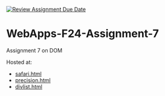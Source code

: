 [![Review Assignment Due Date](https://classroom.github.com/assets/deadline-readme-button-22041afd0340ce965d47ae6ef1cefeee28c7c493a6346c4f15d667ab976d596c.svg)](https://classroom.github.com/a/NPDM3uFp)
# WebApps-F24-Assignment-7
Assignment 7 on DOM

Hosted at:
- [safari.html](https://44-563-webapps-f24.github.io/44563-webapps-f24-assignment7-Sathya-work/safari.html)
- [precision.html](https://44-563-webapps-f24.github.io/44563-webapps-f24-assignment7-Sathya-work/precision.html)
- [divlist.html](https://44-563-webapps-f24.github.io/44563-webapps-f24-assignment7-Sathya-work/divlist.html)